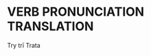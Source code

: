 
# VERB              PRONUNCIATION           TRANSLATION

Try                 trī                     Trata